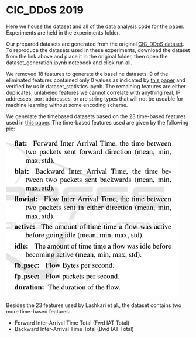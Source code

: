 # CIC_DDoS 2019


Here we house the dataset and all of the data analysis code for the paper. Experiments are held in the experiments folder. 

Our prepared datasets are generated from the original [CIC_DDoS dataset](https://www.unb.ca/cic/datasets/ddos-2019.html). To reproduce the datasets used in these experiments, download the dataset from the link above and place it in the original folder, then open the dataset_generation.ipynb notebook and click run all.

We removed 18 features to generate the baseline datasets. 9 of the eliminated features contained only 0 values as indicated by [this paper](https://www.researchgate.net/publication/346512047_Tensor_based_framework_for_Distributed_Denial_of_Service_attack_detection) and verified by us in dataset_statistics.ipynb. The remaining features are either duplicates, unlabeled features we cannot correlate with anything real, IP addresses, port addresses, or are string types that will not be useable for machine learning without some encoding scheme.

We generate the timebased datasets based on the 23 time-based features used in [this paper](https://www.researchgate.net/publication/314521450_Characterization_of_Tor_Traffic_using_Time_based_Features). The time-based features used are given by the following pic:

![Time-based Features used in the paper above](./assets/CIC_feature_descriptions.png)

Besides the 23 features used by Lashkari et al., the dataset contains two more time-based features:
* Forward Inter-Arrival Time Total (Fwd IAT Total)
* Backward Inter-Arrival Time Total (Bwd IAT Total)